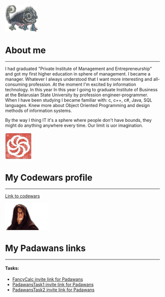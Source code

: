 ![chameleon](/assets/img/cham.png)                  
# About me
--------------------------------------------------------------------------------    
I had graduated "Private Institute of Management and Entrepreneurship"
and got my first higher education in sphere of management. I became a manager.
Whatever I always understood that I want more interesting and all-consuming 
profession. At the moment I'm excited by information technology. In this year 
In this year I going to graduate Institute of Business at the Belarusian State 
University  by profession engineer-programmer. When I have been studying I became
familiar with: c, c++, c#, Java, SQL languages. Knew more about Object Oriented 
Programming and design methods of information systems. 

By the way I thing IT it's a sphere where
people don't have bounds, they might do anything anywhere every time. Our limit 
is uor imagination. 


 
![code](/assets/img/code.png) 
# My Codewars profile
--------------------------------------------------------------------------------

[Link to codewars](https://www.codewars.com/users/StwUser/completed)



![Padawans](/assets/img/padawan.png)
# My Padawans links
--------------------------------------------------------------------------------

#### Tasks: 

*   [FancyCalc invite link for Padawans](https://github.com/StwUser/FancyCalc/invitations)  
*   [PadawansTask1 invite link for Padawans](https://github.com/StwUser/PadawansTask1/invitations)
*   [PadawansTask2 invite link for Padawans](https://github.com/StwUser/PadawansTask2/invitations)   